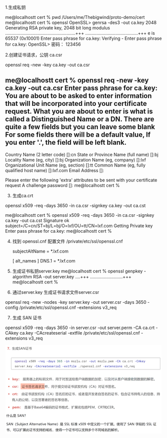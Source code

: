 1.生成私钥

me@localhostt cert % pwd
/Users/me/Thebigwind/proto-demo/cert
me@localhostt cert % openssl
OpenSSL>  genrsa -des3 -out ca.key 2048
Generating RSA private key, 2048 bit long modulus
........................................................+++
..........................................+++
e is 65537 (0x10001)
Enter pass phrase for ca.key:
Verifying - Enter pass phrase for ca.key:
OpenSSL> 
密码： 123456




2.创建证书请求，公钥 ca.csr

openssl req -new -key ca.key -out ca.csr 

me@localhostt cert % openssl req -new -key ca.key -out ca.csr
Enter pass phrase for ca.key:
You are about to be asked to enter information that will be incorporated
into your certificate request.
What you are about to enter is what is called a Distinguished Name or a DN.
There are quite a few fields but you can leave some blank
For some fields there will be a default value,
If you enter '.', the field will be left blank.
-----
Country Name (2 letter code) []:cn
State or Province Name (full name) []:bj
Locality Name (eg, city) []:bj
Organization Name (eg, company) []:lxf
Organizational Unit Name (eg, section) []:tt
Common Name (eg, fully qualified host name) []:lxf.com
Email Address []:

Please enter the following 'extra' attributes
to be sent with your certificate request
A challenge password []:
me@localhostt cert %




3. 生成ca.crt 

openssl x509   -req -days 3650 -in ca.csr -signkey ca.key -out ca.cst 

me@localhostt cert % openssl x509   -req -days 3650 -in ca.csr -signkey ca.key -out ca.cst
Signature ok
subject=/C=cn/ST=bj/L=bj/O=lxf/OU=tt/CN=lxf.com
Getting Private key
Enter pass phrase for ca.key:
me@localhostt cert %


4. 找到 openssl.cnf 配置文件
   /private/etc/ssl/openssl.cnf


    subjectAltName                  = *.lxf.com

    [ alt_names ]
    DNS.1 = *.lxf.com

5. 生成证书私钥server.key
   me@localhostt cert % openssl genpkey -algorithm RSA -out server.key
   ....+++
   ..........................+++
   me@localhostt cert %
   

6. 通过server.key 生成证书请求文件server.csr 

 openssl req -new -nodes -key server.key -out server.csr -days 3650 -config  /private/etc/ssl/openssl.cnf -extensions v3_req 


7. 生成 SAN 证书

  openssl x509 -req -days 3650 -in server.csr -out server.perm -CA ca.crt -CAkey ca.key -CAcreateserial -extfile /private/etc/ssl/openssl.cnf -extensions v3_req



![img.png](img.png)